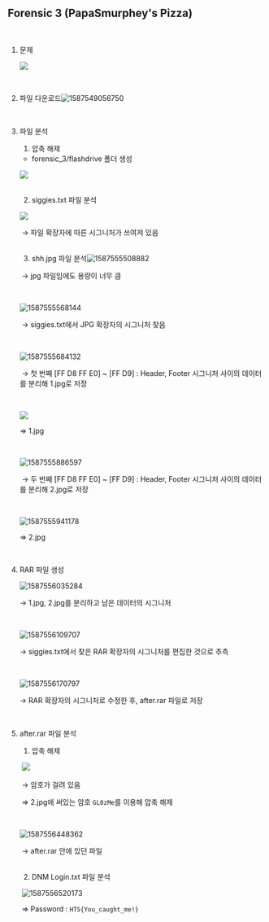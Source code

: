## Forensic 3 (PapaSmurphey's Pizza)

<br>

1. 문제

   ![](./images/1587548115409.png)

<br>

2. 파일 다운로드![1587549056750](./images/1587549056750.png)

<br>

3. 파일 분석

   1) 압축 해제

   - forensic_3/flashdrive 폴더 생성

   ![](./images/1587555328410.png)

   <br>

   2)  siggies.txt 파일 분석

   ![](./images/1587555431879.png)

   ​	→ 파일 확장자에 따른 시그니처가 쓰여져 있음

   <br>

   3) shh.jpg 파일 분석![1587555508882](./images/1587555508882.png)

   ​	→ jpg 파일임에도 용량이 너무 큼

   <br>

   ![1587555568144](./images/1587555568144.png)

   ​	→ siggies.txt에서 JPG 확장자의 시그니처 찾음

   <br>

   ![1587555684132](./images/1587555684132.png)

   ​	→ 첫 번째 [FF D8 FF E0] ~ [FF D9] : Header, Footer 시그니처 사이의 데이터를 분리해 1.jpg로 저장

   <br>

   ![](./images/1587555786677.png)

   ⇒ 1.jpg

   <br>

   ![1587555886597](./images/1587555886597.png)

   ​	→ 두 번째 [FF D8 FF E0] ~ [FF D9] : Header, Footer 시그니처 사이의 데이터를 분리해 2.jpg로 저장

   <br>

   ![1587555941178](./images/1587555941178.png)

   ⇒ 2.jpg

   <br>

4. RAR 파일 생성

   ![1587556035284](./images/1587556035284.png)

   → 1.jpg, 2.jpg를 분리하고 남은 데이터의 시그니처

   <br>

   ![1587556109707](./images/1587556109707.png)

   → siggies.txt에서 찾은 RAR 확장자의 시그니처를 편집한 것으로 추측

   <br>

   ![1587556170797](./images/1587556170797.png)

   → RAR 확장자의 시그니처로 수정한 후, after.rar 파일로 저장

<br>

5. after.rar 파일 분석

   1) 압축 해제

   ​	![](./images/1587556265754.png)

   ​		→ 암호가 걸려 있음

   ​		⇒ 2.jpg에 써있는 암호 `GL0zMe`를 이용해 압축 해제

   ​	<br>

   ![1587556448362](./images/1587556448362.png)

   ​	→ after.rar 안에 있던 파일

   <br>

   2) DNM Login.txt 파일 분석

   ​	![1587556520173](./images/1587556520173.png)

   ​	⇒ Password : `HTS{You_caught_me!}`

